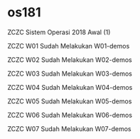 # os181
ZCZC Sistem Operasi 2018 Awal (1)

ZCZC W01 Sudah Melakukan W01-demos

ZCZC W02 Sudah Melakukan W02-demos

ZCZC W03 Sudah Melakukan W03-demos

ZCZC W04 Sudah Melakukan W04-demos

ZCZC W05 Sudah Melakukan W05-demos

ZCZC W06 Sudah Melakukan W06-demos

ZCZC W07 Sudah Melakukan W07-demos
